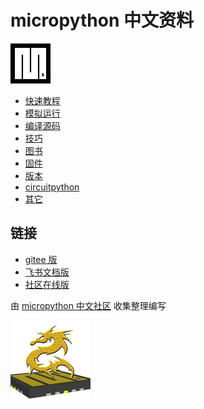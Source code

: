 # micropython 中文资料

![](mpy.png)

- [快速教程](快速教程/readme.md)
- [模拟运行](模拟运行/readme.md)
- [编译源码](编译源码/readme.md)
- [技巧](技巧/readme.md)
- [图书](图书/readme.md)
- [固件](固件/readme.md)
- [版本](版本/readme.md)
- [circuitpython](circuitpython/readme.md)
- [其它](其它)



## 链接
- [gitee 版](https://gitee.com/shaoziyang/micropython-chinese-resources) 
- [飞书文档版](https://fewt527yl3.feishu.cn/wiki/wikcnthAXg2xVZvVtUZ7aR8n8Ob)
- [社区在线版](https://www.micropython.org.cn/wiki/micropython)

由 [micropython 中文社区](https://micropython.org.cn) 收集整理编写

![](mpycn.png)
